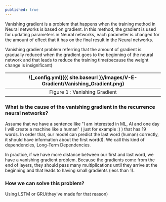 ```yaml
---
published: true
---
```

Vanishing gradient is a problem that happens when the training method in Neural networks is based on gradient. In this method, the gradient is used for updating parameters in Neural networks, each parameter is changed for the amount of effect that it has on the final result in the Neural networks.

Vanishing gradient problem referring that the amount of gradient is gradually reduced when the gradient goes to the beginning of the neural network and that leads to reduce the training time(because the weight change is insignificant)

|![_config.yml]({{ site.baseurl }}/images/V-E-Gradient/Vanishing_Gradient.png)|
|:--:| 
| Figure 1 : Vanishing Gradient |

### What is the cause of the vanishing gradient in the recurrence neural networks?

Assume that we have a sentence like "I am interested in ML, AI and one day I will create a machine like a human" ( just for example :) ) that has 19 words. In order that, our model can predict the last word
(human) correctly, it should have information about the first word(I). We call this kind of dependencies,
Long-Term Dependencies.

In practice, if we have more distance between our first and last word, we have a vanishing gradient problem. Because the gradients come from the end of layers, they should pass many multiplications until they arrive at the beginning and that leads to having small gradients (less than 1).

### How we can solve this problem?

Using LSTM or GRU(they've made for that reason)
